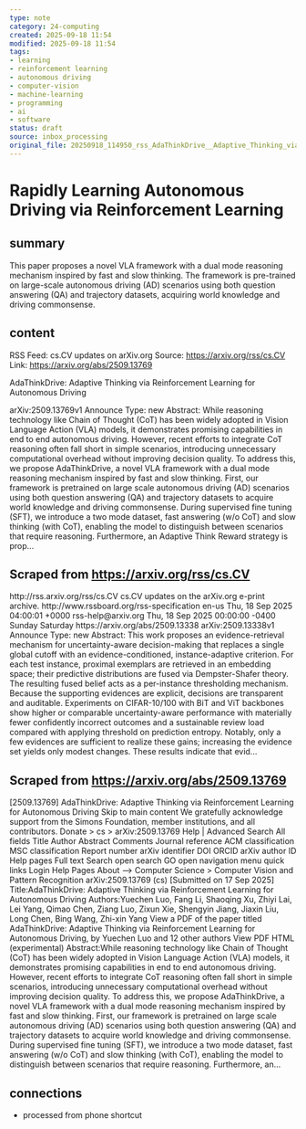 ```yaml
---
type: note
category: 24-computing
created: 2025-09-18 11:54
modified: 2025-09-18 11:54
tags:
- learning
- reinforcement learning
- autonomous driving
- computer-vision
- machine-learning
- programming
- ai
- software
status: draft
source: inbox_processing
original_file: 20250918_114950_rss_AdaThinkDrive__Adaptive_Thinking_via_Reinforcement.txt
---
```



# Rapidly Learning Autonomous Driving via Reinforcement Learning

## summary
This paper proposes a novel VLA framework with a dual mode reasoning mechanism inspired by fast and slow thinking. The framework is pre-trained on large-scale autonomous driving (AD) scenarios using both question answering (QA) and trajectory datasets, acquiring world knowledge and driving commonsense.

## content
RSS Feed: cs.CV updates on arXiv.org
Source: https://arxiv.org/rss/cs.CV
Link: https://arxiv.org/abs/2509.13769

AdaThinkDrive: Adaptive Thinking via Reinforcement Learning for Autonomous Driving

arXiv:2509.13769v1 Announce Type: new Abstract: While reasoning technology like Chain of Thought (CoT) has been widely adopted in Vision Language Action (VLA) models, it demonstrates promising capabilities in end to end autonomous driving. However, recent efforts to integrate CoT reasoning often fall short in simple scenarios, introducing unnecessary computational overhead without improving decision quality. To address this, we propose AdaThinkDrive, a novel VLA framework with a dual mode reasoning mechanism inspired by fast and slow thinking. First, our framework is pretrained on large scale autonomous driving (AD) scenarios using both question answering (QA) and trajectory datasets to acquire world knowledge and driving commonsense. During supervised fine tuning (SFT), we introduce a two mode dataset, fast answering (w/o CoT) and slow thinking (with CoT), enabling the model to distinguish between scenarios that require reasoning. Furthermore, an Adaptive Think Reward strategy is prop...

## Scraped from https://arxiv.org/rss/cs.CV
<?xml version='1.0' encoding='UTF-8'?>
<rss xmlns:arxiv="http://arxiv.org/schemas/atom" xmlns:dc="http://purl.org/dc/elements/1.1/" xmlns:atom="http://www.w3.org/2005/Atom" xmlns:content="http://purl.org/rss/1.0/modules/content/" version="2.0">
  <channel>
    <title>cs.CV updates on arXiv.org</title>
    <link>http://rss.arxiv.org/rss/cs.CV</link>
    <description>cs.CV updates on the arXiv.org e-print archive.</description>
    <atom:link href="http://rss.arxiv.org/rss/cs.CV" rel="self" type="application/rss+xml"/>
    <docs>http://www.rssboard.org/rss-specification</docs>
    <language>en-us</language>
    <lastBuildDate>Thu, 18 Sep 2025 04:00:01 +0000</lastBuildDate>
    <managingEditor>rss-help@arxiv.org</managingEditor>
    <pubDate>Thu, 18 Sep 2025 00:00:00 -0400</pubDate>
    <skipDays>
      <day>Sunday</day>
      <day>Saturday</day>
    </skipDays>
    <item>
      <title>Proximity-Based Evidence Retrieval for Uncertainty-Aware Neural Networks</title>
      <link>https://arxiv.org/abs/2509.13338</link>
      <description>arXiv:2509.13338v1 Announce Type: new 
Abstract: This work proposes an evidence-retrieval mechanism for uncertainty-aware decision-making that replaces a single global cutoff with an evidence-conditioned, instance-adaptive criterion. For each test instance, proximal exemplars are retrieved in an embedding space; their predictive distributions are fused via Dempster-Shafer theory. The resulting fused belief acts as a per-instance thresholding mechanism. Because the supporting evidences are explicit, decisions are transparent and auditable. Experiments on CIFAR-10/100 with BiT and ViT backbones show higher or comparable uncertainty-aware performance with materially fewer confidently incorrect outcomes and a sustainable review load compared with applying threshold on prediction entropy. Notably, only a few evidences are sufficient to realize these gains; increasing the evidence set yields only modest changes. These results indicate that evid...


## Scraped from https://arxiv.org/abs/2509.13769
[2509.13769] AdaThinkDrive: Adaptive Thinking via Reinforcement Learning for Autonomous Driving Skip to main content We gratefully acknowledge support from the Simons Foundation, member institutions, and all contributors. Donate &gt; cs &gt; arXiv:2509.13769 Help | Advanced Search All fields Title Author Abstract Comments Journal reference ACM classification MSC classification Report number arXiv identifier DOI ORCID arXiv author ID Help pages Full text Search open search GO open navigation menu quick links Login Help Pages About --> Computer Science > Computer Vision and Pattern Recognition arXiv:2509.13769 (cs) [Submitted on 17 Sep 2025] Title:AdaThinkDrive: Adaptive Thinking via Reinforcement Learning for Autonomous Driving Authors:Yuechen Luo, Fang Li, Shaoqing Xu, Zhiyi Lai, Lei Yang, Qimao Chen, Ziang Luo, Zixun Xie, Shengyin Jiang, Jiaxin Liu, Long Chen, Bing Wang, Zhi-xin Yang View a PDF of the paper titled AdaThinkDrive: Adaptive Thinking via Reinforcement Learning for Autonomous Driving, by Yuechen Luo and 12 other authors View PDF HTML (experimental) Abstract:While reasoning technology like Chain of Thought (CoT) has been widely adopted in Vision Language Action (VLA) models, it demonstrates promising capabilities in end to end autonomous driving. However, recent efforts to integrate CoT reasoning often fall short in simple scenarios, introducing unnecessary computational overhead without improving decision quality. To address this, we propose AdaThinkDrive, a novel VLA framework with a dual mode reasoning mechanism inspired by fast and slow thinking. First, our framework is pretrained on large scale autonomous driving (AD) scenarios using both question answering (QA) and trajectory datasets to acquire world knowledge and driving commonsense. During supervised fine tuning (SFT), we introduce a two mode dataset, fast answering (w/o CoT) and slow thinking (with CoT), enabling the model to distinguish between scenarios that require reasoning. Furthermore, an...


## connections
- processed from phone shortcut

